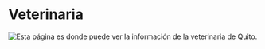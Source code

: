 # Veterinaria
![Esta página es donde puede ver la información de la veterinaria de Quito.](https://facultades.unab.cl/cienciasdelavida/wp-content/uploads/2022/02/AdobeStock_107432576-scaled.jpeg)
